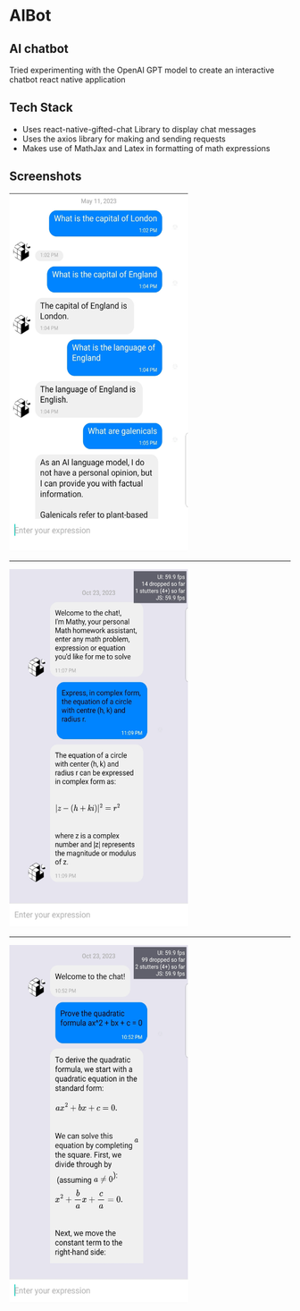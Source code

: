 # AIBot


## AI chatbot

Tried experimenting with the OpenAI GPT model to create an interactive chatbot react native application


##  Tech Stack
- Uses react-native-gifted-chat Library to display chat messages
- Uses the axios library for making and sending requests
- Makes use of MathJax and Latex in formatting of math expressions

## Screenshots
<img src="https://github.com/JosephAwuku33/AIBot/blob/master/assets/screenshots/first_pic.jpg" width="320" height="640"/>
<hr>
<img src="https://github.com/JosephAwuku33/AIBot/blob/master/assets/screenshots/math 3.jpg" width="320" height="640"/>
<hr>
<img src="https://github.com/JosephAwuku33/AIBot/blob/master/assets/screenshots/mathchat4.jpg" width="320" height="640"/>
